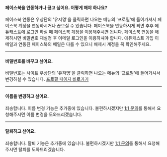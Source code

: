 #### 페이스북을 연동하거나 끊고 싶어요. 어떻게 해야 하나요?
페이스북 연동은 우상단의 '유저명'을 클릭하면 나오는 메뉴의 '프로필'에 들어가셔서 페이스북 계정을 연동하시거나 끊으실 수 있습니다.
페이스북을 연동하시게 되면 추후 에듀캐스트에 로그인 하실 때 페이스북 계정을 이용해주시면 됩니다. 페이스북 연동을 해제하시면
비밀번호 재설정 후 이메일 로그인을 이용하셔야 합니다. 에듀캐스트 가입 이메일과 연동된 페이스북의 메일은 다를 수 있으니
해제시 계정을 꼭 확인해주세요.

---

#### 비밀번호를 바꾸고 싶어요.
비밀번호는 사이트 우상단의 '유저명'을 클릭하면 나오는 메뉴의 '프로필'에 들어가셔서 변경하실 수 있습니다.
[프로필 페이지 바로가기](https://educast.pro/account/profile/)

---

#### 이름을 변경하고 싶어요.
죄송합니다. 이름 변경 기능은 추가중에 있습니다.
불편하시겠지만 [1:1 문의](https://educast.pro/support/qna/create/)를 통해서 요청해주시면 이름 변경을 도와드리겠습니다.

---

#### 탈퇴하고 싶어요.
죄송합니다. 탈퇴 기능은 추가중에 있습니다.
불편하시겠지만 [1:1 문의](https://educast.pro/support/qna/create/)를 통해서 요청해주시면 탈퇴를 도와드리겠습니다.
